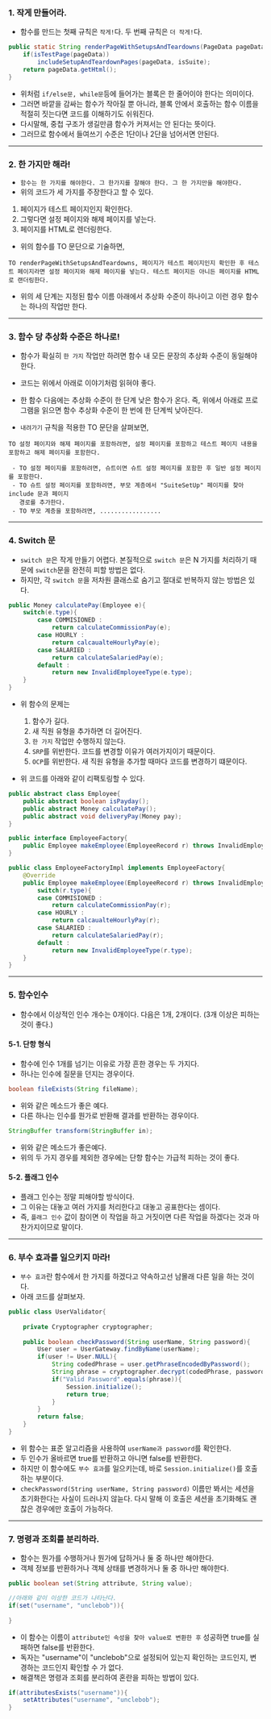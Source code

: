 ### 1. 작게 만들어라.

- 함수를 만드는 첫째 규칙은 `작게!`다. 두 번째 규칙은 `더 작게!`다.

```java
public static String renderPageWithSetupsAndTeardowns(PageData pageData, boolean isSuite){
    if(isTestPage(pageData))
        includeSetupAndTeardownPages(pageData, isSuite);
    return pageData.getHtml();
}
```

- 위처럼 `if/else문, while문`등에 들어가는 블록은 한 줄어이야 한다는 의미이다.
- 그러면 바깥을 감싸는 함수가 작아질 뿐 아니라, 블록 안에서 호출하는 함수 이름을 적절히 짓는다면 코드를 이해하기도 쉬워진다.
- 다시말해, 중첩 구조가 생길만큼 함수가 커져서는 안 된다는 뜻이다.
- 그러므로 함수에서 들여쓰기 수준은 1단이나 2단을 넘어서면 안된다.

---

### 2. 한 가지만 해라!

- `함수는 한 가지를 해야한다. 그 한가지를 잘해야 한다. 그 한 가지만을 해야한다.`
- 위의 코드가 세 가지를 주장한다고 할 수 있다.

1. 페이지가 테스트 페이지인지 확인한다.
2. 그렇다면 설정 페이지와 해제 페이지를 넣는다.
3. 페이지를 HTML로 렌더링한다.



- 위의 함수를 TO 문단으로 기술하면,

```
TO renderPageWithSetupsAndTeardowns, 페이지가 테스트 페이지인지 확인한 후 테스트 페이지라면 설정 페이지와 해제 페이지를 넣는다. 테스트 페이지든 아니든 페이지를 HTML로 랜더링한다.
```

- 위의 세 단계는 지정된 함수 이름 아래에서 추상화 수준이 하나이고 이런 경우 함수는 하나의 작업만 한다.

---

### 3. 함수 당 추상화 수준은 하나로!

- 함수가 확실히 `한 가지` 작업만 하려면 함수 내 모든 문장의 추상화 수준이 동일해야 한다.
- 코드는 위에서 아래로 이야기처럼 읽혀야 좋다.
- 한 함수 다음에는 추상화 수준이 한 단계 낮은 함수가 온다. 즉, 위에서 아래로 프로그램을 읽으면 함수 추상화 수준이 한 번에 한 단계씩 낮아진다.

- `내려가기` 규칙을 적용한 TO 문단을 살펴보면,

```
TO 설정 페이지와 해제 페이지를 포함하려면, 설정 페이지를 포함하고 테스트 페이지 내용을 포함하고 해제 페이지를 포함한다.

 - TO 설정 페이지를 포함하려면, 슈트이면 슈트 설정 페이지를 포함한 후 일반 설정 페이지를 포함한다.
 - TO 슈트 설정 페이지를 포함하려면, 부모 계층에서 "SuiteSetUp" 페이지를 찾아 include 문과 페이지 
   경로를 추가한다.
 - TO 부모 계층을 포함하려면, .................
```

---

### 4. Switch 문

- `switch 문`은 작게 만들기 어렵다. 본질적으로 `switch 문`은 N 가지를 처리하기 때문에 `switch`문을 완전히 피할 방법은 없다.
- 하지만, 각 `switch 문`을 저차원 클래스로 숨기고 절대로 반복하지 않는 방법은 있다.

```java
public Money calculatePay(Employee e){
    switch(e.type){
        case COMMISIONED :
            return calculateCommissionPay(e);
        case HOURLY :
            return calcaualteHourlyPay(e);
        case SALARIED :
            return calculateSalariedPay(e);
        default :
        	return new InvalidEmployeeType(e.type);    
    }
}
```

- 위 함수의 문제는 
  1. 함수가 길다.
  2. 새 직원 유형을 추가하면 더 길어진다.
  3. `한 가지` 작업만 수행하지 않는다.
  4. `SRP`를 위반한다. 코드를 변경할 이유가 여러가지이기 때문이다.
  5. `OCP`를 위반한다. 새 직원 유형을 추가할 때마다 코드를 변경하기 떄문이다.

- 위 코드를 아래와 같이 리팩토링할 수 있다.

```JAVA
public abstract class Employee{
    public abstract boolean isPayday();
    public abstract Money calculatePay();
    public abstract void deliveryPay(Money pay);
}
```

```java
public interface EmployeeFactory{
    public Employee makeEmployee(EmployeeRecord r) throws InvalidEmployeeType;
}
```

```java
public class EmployeeFactoryImpl implements EmployeeFactory{
    @Override
    public Employee makeEmployee(EmployeeRecord r) throws InvalidEmployeeType{
        switch(r.type){
        case COMMISIONED :
            return calculateCommissionPay(r);
        case HOURLY :
            return calcaualteHourlyPay(r);
        case SALARIED :
            return calculateSalariedPay(r);
        default :
        	return new InvalidEmployeeType(r.type);    
    }
}
```

---

### 5. 함수인수

- 함수에서 이상적인 인수 개수는 0개이다. 다음은 1개, 2개이다. (3개 이상은 피하는 것이 좋다.)



#### 5-1. 단항 형식

- 함수에 인수 1개를 넘기는 이유로 가장 흔한 경우는 두 가지다.
- 하나는 인수에 질문을 던지는 경우이다.

```java
boolean fileExists(String fileName);
```

- 위와 같은 메소드가 좋은 예다.
- 다른 하나는 인수를 뭔가로 반환해 결과를 반환하는 경우이다.

```java
StringBuffer transform(StringBuffer in);
```

- 위와 같은 메소드가 좋은예다.
- 위의 두 가지 경우를 제외한 경우에는 단항 함수는 가급적 피하는 것이 좋다.



#### 5-2. 플래그 인수

- 플래그 인수는 정말 피해야할 방식이다.
- 그 이유는 대놓고 여러 가지를 처리한다고 대놓고 공표한다는 셈이다.
- 즉, `플래그 인수` 값이 참이면 이 작업을 하고 거짓이면 다른 작업을 하겠다는 것과 마찬가지이므로 말이다.

---



### 6. 부수 효과를 일으키지 마라!

- `부수 효과`란 함수에서 한 가지를 하겠다고 약속하고선 남몰래 다른 일을 하는 것이다.
- 아래 코드를 살펴보자.

```java
public class UserValidator{
    
    private Cryptographer cryptographer;
    
    public boolean checkPassword(String userName, String password){
        User user = UserGateway.findByName(userName);
        if(user != User.NULL){
            String codedPhrase = user.getPhraseEncodedByPassword();
            String phrase = cryptographer.decrypt(codedPhrase, password);
            if("Valid Password".equals(phrase)){
                Session.initialize();
                return true;
            }
        }
        return false;
    }
}
```

- 위 함수는 표준 알고리즘을 사용하여 `userName과 password`를 확인한다.
- 두 인수가 올바르면 true를 반환하고 아니면 false를 반환한다.
- 하지만 이 함수에도 `부수 효과`를 일으키는데, 바로 `Session.initialize()`를 호출하는 부분이다.
- `checkPassword(String userName, String password)` 이름만 봐서는 세션을 초기화한다는 사실이 드러나지 않늗다. 다시 말해 이 호출은 세션을 초기화해도 괜찮은 경우에만 호출이 가능하다.

---

### 7. 명령과 조회를 분리하라.

- 함수는 뭔가를 수행하거나 뭔가에 답하거나 둘 중 하나만 해야한다.
- 객체 정보를 반환하거나 객체 상태를 변경하거나 둘 중 하나만 해야한다.

```java
public boolean set(String attribute, String value);

//아래와 같이 이상한 코드가 나타난다.
if(set("username", "unclebob")){
	
}
```

- 이 함수는 이름이 `attribute인 속성을 찾아 value로 변환한 후` 성공하면 true를 실패하면 false를 반환한다.
- 독자는 "username"이 "unclebob"으로 설정되어 있는지 확인하는 코드인지, 변경하는 코드인지 확인할 수 가 없다.
- 해결책은 명령과 조회를 분리하여 혼란을 피하는 방법이 있다.

```java
if(attributesExists("username")){
	setAttributes("username", "unclebob");
}
```

